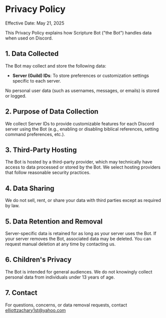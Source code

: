 # Privacy Policy

Effective Date: May 21, 2025

This Privacy Policy explains how Scripture Bot ("the Bot") handles data when used on Discord.

## 1. Data Collected

The Bot may collect and store the following data:
- **Server (Guild) IDs**: To store preferences or customization settings specific to each server.

No personal user data (such as usernames, messages, or emails) is stored or logged.

## 2. Purpose of Data Collection

We collect Server IDs to provide customizable features for each Discord server using the Bot (e.g., enabling or disabling biblical references, setting command preferences, etc.).

## 3. Third-Party Hosting

The Bot is hosted by a third-party provider, which may technically have access to data processed or stored by the Bot. We select hosting providers that follow reasonable security practices.

## 4. Data Sharing

We do not sell, rent, or share your data with third parties except as required by law.

## 5. Data Retention and Removal

Server-specific data is retained for as long as your server uses the Bot. If your server removes the Bot, associated data may be deleted. You can request manual deletion at any time by contacting us.

## 6. Children's Privacy

The Bot is intended for general audiences. We do not knowingly collect personal data from individuals under 13 years of age.

## 7. Contact

For questions, concerns, or data removal requests, contact elliottzachary1st@yahoo.com
